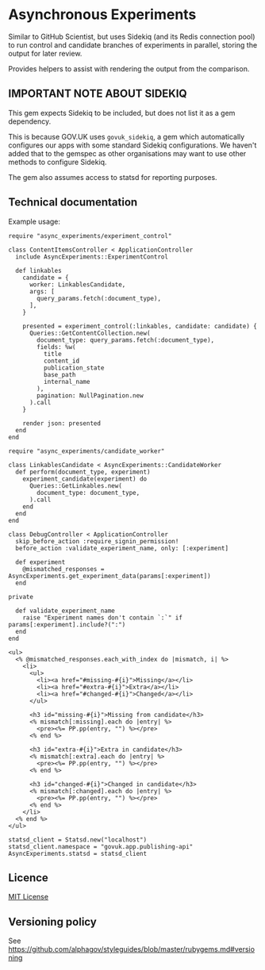 # Asynchronous Experiments

Similar to GitHub Scientist, but uses Sidekiq (and its Redis connection pool)
to run control and candidate branches of experiments in parallel, storing the
output for later review.

Provides helpers to assist with rendering the output from the comparison.

## IMPORTANT NOTE ABOUT SIDEKIQ

This gem expects Sidekiq to be included, but does not list it as a gem dependency.

This is because GOV.UK uses `govuk_sidekiq`, a gem which automatically configures
our apps with some standard Sidekiq configurations.  We haven't added that to the
gemspec as other organisations may want to use other methods to configure Sidekiq.

The gem also assumes access to statsd for reporting purposes.

## Technical documentation

Example usage:
```
require "async_experiments/experiment_control"

class ContentItemsController < ApplicationController
  include AsyncExperiments::ExperimentControl

  def linkables
    candidate = {
      worker: LinkablesCandidate,
      args: [
        query_params.fetch(:document_type),
      ],
    }

    presented = experiment_control(:linkables, candidate: candidate) {
      Queries::GetContentCollection.new(
        document_type: query_params.fetch(:document_type),
        fields: %w(
          title
          content_id
          publication_state
          base_path
          internal_name
        ),
        pagination: NullPagination.new
      ).call
    }

    render json: presented
  end
end
```

```
require "async_experiments/candidate_worker"

class LinkablesCandidate < AsyncExperiments::CandidateWorker
  def perform(document_type, experiment)
    experiment_candidate(experiment) do
      Queries::GetLinkables.new(
        document_type: document_type,
      ).call
    end
  end
end
```

```
class DebugController < ApplicationController
  skip_before_action :require_signin_permission!
  before_action :validate_experiment_name, only: [:experiment]

  def experiment
    @mismatched_responses = AsyncExperiments.get_experiment_data(params[:experiment])
  end

private

  def validate_experiment_name
    raise "Experiment names don't contain `:`" if params[:experiment].include?(":")
  end
end
```

```
<ul>
  <% @mismatched_responses.each_with_index do |mismatch, i| %>
    <li>
      <ul>
        <li><a href="#missing-#{i}">Missing</a></li>
        <li><a href="#extra-#{i}">Extra</a></li>
        <li><a href="#changed-#{i}">Changed</a></li>
      </ul>

      <h3 id="missing-#{i}">Missing from candidate</h3>
      <% mismatch[:missing].each do |entry| %>
        <pre><%= PP.pp(entry, "") %></pre>
      <% end %>

      <h3 id="extra-#{i}">Extra in candidate</h3>
      <% mismatch[:extra].each do |entry| %>
        <pre><%= PP.pp(entry, "") %></pre>
      <% end %>

      <h3 id="changed-#{i}">Changed in candidate</h3>
      <% mismatch[:changed].each do |entry| %>
        <pre><%= PP.pp(entry, "") %></pre>
      <% end %>
    </li>
  <% end %>
</ul>
```

```
statsd_client = Statsd.new("localhost")
statsd_client.namespace = "govuk.app.publishing-api"
AsyncExperiments.statsd = statsd_client
```

## Licence

[MIT License](LICENCE)

## Versioning policy

See https://github.com/alphagov/styleguides/blob/master/rubygems.md#versioning
